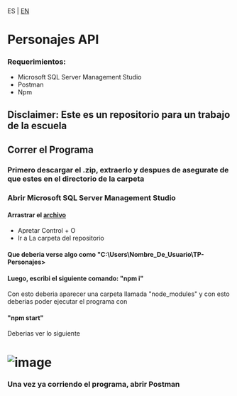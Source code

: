 ES | [EN](EN_README.md)

# Personajes API
### Requerimientos: 

- Microsoft SQL Server Management Studio
- Postman
- Npm
  
## Disclaimer: Este es un repositorio para un trabajo de la escuela

## Correr el Programa

### Primero descargar el .zip, extraerlo y despues de asegurate de que estes en el directorio de la carpeta

### Abrir Microsoft SQL Server Management Studio

#### Arrastrar el [archivo](PersonajeDB.sql)

- Apretar Control + O
- Ir a La carpeta del repositorio 

#### Que deberia verse algo como "C:\Users\Nombre_De_Usuario\TP-Personajes>
#### Luego, escribi el siguiente comando: "npm i"

Con esto deberia aparecer una carpeta llamada "node_modules" y con esto deberias poder ejecutar el programa con
#### "npm start"

Deberias ver lo siguiente 

# ![image](https://github.com/siathers/TP-Personajes/assets/105530043/b12fbd9c-aa95-4869-a9b6-d635f157f0ac)

### Una vez ya corriendo el programa, abrir Postman
